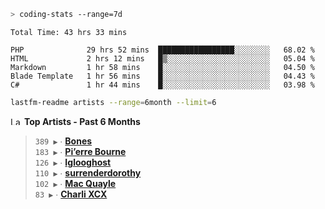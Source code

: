 ```zsh
> coding-stats --range=7d
```

<!--START_SECTION:waka-->

```text
Total Time: 43 hrs 33 mins

PHP              29 hrs 52 mins  █████████████████░░░░░░░░   68.02 %
HTML             2 hrs 12 mins   █▒░░░░░░░░░░░░░░░░░░░░░░░   05.04 %
Markdown         1 hr 58 mins    █░░░░░░░░░░░░░░░░░░░░░░░░   04.50 %
Blade Template   1 hr 56 mins    █░░░░░░░░░░░░░░░░░░░░░░░░   04.43 %
C#               1 hr 44 mins    █░░░░░░░░░░░░░░░░░░░░░░░░   03.98 %
```

<!--END_SECTION:waka-->

```zsh
lastfm-readme artists --range=6month --limit=6
```

<!--START_LASTFM_ARTISTS:{"period": "6month", "rows": 6}-->
<a href="https://last.fm" target="_blank"><img src="https://user-images.githubusercontent.com/17434202/215290617-e793598d-d7c9-428f-9975-156db1ba89cc.svg" alt="Last.fm Logo" width="18" height="13"/></a> **Top Artists - Past 6 Months**

> `389 ▶️` ∙ **[Bones](https://www.last.fm/music/Bones)**<br/>
> `183 ▶️` ∙ **[Pi’erre Bourne](https://www.last.fm/music/Pi%E2%80%99erre+Bourne)**<br/>
> `126 ▶️` ∙ **[Iglooghost](https://www.last.fm/music/Iglooghost)**<br/>
> `110 ▶️` ∙ **[surrenderdorothy](https://www.last.fm/music/surrenderdorothy)**<br/>
> `102 ▶️` ∙ **[Mac Quayle](https://www.last.fm/music/Mac+Quayle)**<br/>
> `83 ▶️` ∙ **[Charli XCX](https://www.last.fm/music/Charli+XCX)**<br/>
<!--END_LASTFM_ARTISTS-->

